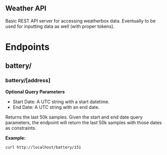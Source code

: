 Weather API
-------------

Basic REST API server for accessing weatherbox data. Eventually to be used
for inputting data as well (with proper tokens).

# Endpoints

## battery/

### battery/[address]

**Optional Query Parameters**
* Start Date: A UTC string with a start datetime.
* End Date: A UTC string with an end date.

Returns the last 50k samples. Given the start and end date query parameters,
the endpoint will return the last 50k samples with those dates as constraints.

**Example:**

`curl http://localhost/battery/151`



